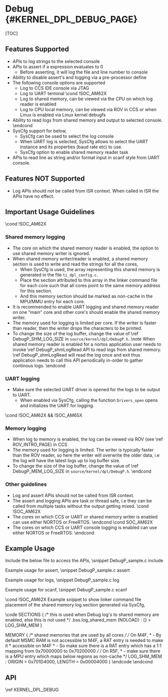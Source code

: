 # Debug {#KERNEL_DPL_DEBUG_PAGE}

[TOC]

## Features Supported

- APIs to log strings to the selected console
- APIs to assert if a expression evaluates to 0
  - Before asserting, it will log the file and line number to console
- Ability to disable assert's and logging via a pre-processor define
- The following console options are supported
  - Log to CCS IDE console via JTAG
  - Log to UART terminal
\cond !SOC_AM62X
  - Log to shared memory, can be viewed via the CPU on which log reader is enabled
  - Log to CPU local memory, can be viewed via ROV in CCS or when Linux is enabled via Linux kernel debugfs
- Ability to read logs from shared memory and output to selected console.
\endcond
- SysCfg support for below,
  - SysCfg can be used to select the log console
  - When UART log is selected, SysCfg allows to select the UART instance and its properties (baud rate etc) to use.
  - SysCfg option to enable shared memory reader task
- APIs to read line as string and/or format input in scanf style from UART console.

## Features NOT Supported

- Log APIs should not be called from ISR context. When called in ISR the APIs have no effect.

## Important Usage Guidelines

\cond !SOC_AM62X
### Shared memory logging
- The core on which the shared memory reader is enabled, the option to use shared memory writer is ignored.
- When shared memory writer/reader is enabled, a shared memory section is used to write and read the strings for all the cores,
  - When SysCfg is used, the array representing this shared memory is generated in the file `ti_dpl_config.c`.
  - Place the section attributed to this array in the linker command file for each core such that all cores point to
    the same memory address for this section.
  - And this memory section should be marked as non-cache in the MPU/MMU entry for each core.
- It is recommended to enable UART logging and shared memory reader on one "main" core and other core's
  should enable the shared memory writer.
- The memory used for logging is limited per core. If the writer is faster than reader, then the writer drops the
  characters to be printed.
- To change the size of the log buffer, change the value of \ref DebugP_SHM_LOG_SIZE in `source/kernel/dpl/DebugP.h`.
\note When shared memory reader is enabled for a nortos application user needs to invoke \ref DebugP_shmLogRead API 
	to read logs from shared memory. \ref DebugP_shmLogRead will read the log once and exit thus application needs to call this 
	API periodically in-order to gather continous logs. 
\endcond

### UART logging
- Make sure the selected UART driver is opened for the logs to be output to UART.
  - When enabled via SysCfg, calling the function `Drivers_open` opens and initializes the UART for logging.

\cond !SOC_AM62X && !SOC_AM65X
### Memory logging
- When log to memory is enabled, the log can be viewed via ROV (see \ref ROV_INTRO_PAGE) in CCS
- The memory used for logging is limited. The writer is typically faster than the ROV reader, so here the writer will overwrite
  the older data, i.e the log will have the latest logs up to log buffer size.
- To change the size of the log buffer, change the value of \ref DebugP_MEM_LOG_SIZE in `source/kernel/dpl/DebugP.h`.
\endcond

### Other guidelines
- Log and assert APIs should not be called from ISR context.
- The assert and logging APIs are task or thread safe, i.e they can be called from multiple tasks without the
  output getting mixed.
\cond !SOC_AM62X
- The cores on which CCS or UART or shared memory writer is enabled can use either NORTOS or FreeRTOS.
\endcond
\cond SOC_AM62X
- The cores on which CCS or UART console logging is enabled can use either NORTOS or FreeRTOS.
\endcond
## Example Usage

Include the below file to access the APIs,
\snippet DebugP_sample.c include

Example usage for assert,
\snippet DebugP_sample.c assert

Example usage for logs,
\snippet DebugP_sample.c log

Example usage for scanf,
\snippet DebugP_sample.c scanf

\cond !SOC_AM62X
Example snippet to show linker command file placement of the shared memory log section generated via SysCfg,

\code
SECTIONS
{
    /* this is used when Debug log's to shared memory are enabled, else this is not used */
    .bss.log_shared_mem  (NOLOAD) : {} > LOG_SHM_MEM
}

MEMORY
{
    /* shared memories that are used by all cores */
    /* On M4F,
     * - By default MSMC RAM is not accessible to M4F, a RAT entry is needed to make it
     *   accessible on M4F
     * - So make sure there is a RAT entry which has a 1:1 mapping from 0x70000000 to 0x70200000
     */
    /* On R5F,
     * - make sure there is a MPU entry which maps below regions as non-cache
     */
    LOG_SHM_MEM  : ORIGIN = 0x701D4000, LENGTH = 0x00004000
}
\endcode
\endcond

## API

\ref KERNEL_DPL_DEBUG

